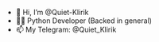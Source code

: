 - 👋 Hi, I’m @Quiet-Klirik
- 👨‍💻 Python Developer (Backed in general)
- 📫 My Telegram: @Quiet_Klirik
